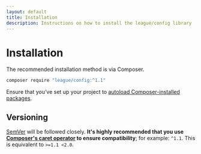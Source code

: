 ```yaml
---
layout: default
title: Installation
description: Instructions on how to install the league/config library
---
```


# Installation

The recommended installation method is via Composer.

```bash
composer require "league/config:^1.1"
```

Ensure that you’ve set up your project to [autoload Composer-installed packages](https://getcomposer.org/doc/01-basic-usage.md#autoloading).

## Versioning

[SemVer](http://semver.org/) will be followed closely.  **It's highly recommended that you use [Composer's caret operator](https://getcomposer.org/doc/articles/versions.md#caret-version-range-) to ensure compatibility**; for example: `^1.1`.  This is equivalent to `>=1.1 <2.0`.
